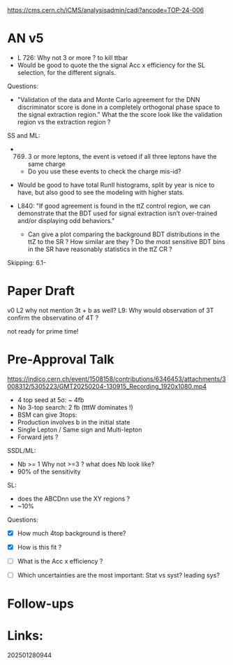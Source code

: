 https://cms.cern.ch/iCMS/analysisadmin/cadi?ancode=TOP-24-006

# AN v5

- L 726: Why not 3 or more ? to kill ttbar
- Would be good to quote the the signal Acc x efficiency for the SL selection, for the different signals. 

Questions: 
- "Validation of the data and Monte Carlo agreement for the DNN discriminator score is done in a completely orthogonal phase space to the signal extraction region." What the the score look like the validation region vs the extraction region ?

SS and ML:
- 769. 3 or more leptons, the event is vetoed if all three leptons have the same charge
	- Do you use these events to check the charge mis-id?
	
- Would be good to have total RunII histograms, split by year is nice to have, but also good to see the modeling with higher stats.
- L840: "If good agreement is found in the ttZ control region, we can demonstrate that the BDT used for signal extraction isn’t over-trained and/or displaying odd behaviors."
	- Can give a plot comparing the background BDT distributions in the ttZ to the SR ? How similar are they ? Do the most sensitive BDT bins in the SR have reasonably statistics in the ttZ CR ?

Skipping: 6.1- 





# Paper Draft
v0
L2 why not mention 3t + b as well?
L9: Why would observation of 3T confirm the observatino of 4T ?

not ready for prime time!


# Pre-Approval Talk
https://indico.cern.ch/event/1508158/contributions/6346453/attachments/3008312/5305223/GMT20250204-130915_Recording_1920x1080.mp4

- 4 top seed at 5σ: ~ 4fb 
- No 3-top search: 2 fb (tttW dominates !)
- BSM can give 3tops: 
- Production involves b in the initial state
- Single Lepton / Same sign and Multi-lepton
- Forward jets ? 

SSDL/ML: 
- Nb >= 1   Why not >=3 ? what does Nb look like?
- 90% of the sensitivity 

SL: 
- does the ABCDnn use the XY regions ?
- ~10%


Questions: 
- [x] How much 4top background is there?
- [x] How is this fit ?
- [ ] What is the Acc x efficiency ?
- [ ] Which uncertainties are the most important: Stat vs syst? leading sys?




# Follow-ups


# Links: 



202501280944
